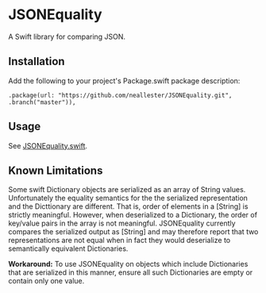 # JSONEquality
A Swift library for comparing JSON.

## Installation

Add the following to your project's Package.swift package description:

```
.package(url: "https://github.com/neallester/JSONEquality.git", .branch("master")),
```
## Usage

See [JSONEquality.swift](https://github.com/neallester/JSONEquality/blob/master/Sources/JSONEquality/JSONEquality.swift).

## Known Limitations

Some swift Dictionary objects are serialized as an array of String values. Unfortunately the equality semantics
for the the serialized representation and the Dicttionary are different. That is, order of elements in a [String] is
strictly meaningful. However, when deserialized to a Dictionary, the order of key/value pairs in the array is
not meaningful. JSONEquality currently compares the serialized output as [String] and may therefore report
that two representations are not equal when in fact they would deserialize to semantically equivalent
Dictionaries.

**Workaround:** To use JSONEquality on objects which include Dictionaries that are serialized in this manner,
ensure all such Dictionaries are empty or contain only one value. 
